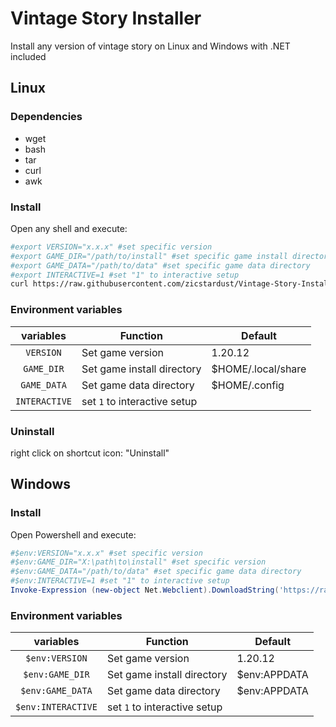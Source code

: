 # Vintage Story Installer
Install any version of vintage story on Linux and Windows with .NET included

## Linux
### Dependencies
- wget
- bash
- tar
- curl
- awk
### Install
Open any shell and execute:
```bash
#export VERSION="x.x.x" #set specific version
#export GAME_DIR="/path/to/install" #set specific game install directory
#export GAME_DATA="/path/to/data" #set specific game data directory
#export INTERACTIVE=1 #set "1" to interactive setup
curl https://raw.githubusercontent.com/zicstardust/Vintage-Story-Installer/main/install.sh > /tmp/vs_installer.sh; bash /tmp/vs_installer.sh
```


### Environment variables

| variables | Function | Default |
| :----: | --- | --- |
| `VERSION` | Set game version | 1.20.12 |
| `GAME_DIR` | Set game install directory | $HOME/.local/share |
| `GAME_DATA` | Set game data directory | $HOME/.config |
| `INTERACTIVE` | set `1` to interactive setup | |

### Uninstall
right click on shortcut icon: "Uninstall"

## Windows
### Install
Open Powershell and execute:
```powershell
#$env:VERSION="x.x.x" #set specific version
#$env:GAME_DIR="X:\path\to\install" #set specific version
#$env:GAME_DATA="/path/to/data" #set specific game data directory
#$env:INTERACTIVE=1 #set "1" to interactive setup
Invoke-Expression (new-object Net.Webclient).DownloadString('https://raw.githubusercontent.com/zicstardust/Vintage-Story-Installer/refs/heads/main/install.ps1')
```

### Environment variables

| variables | Function | Default |
| :----: | --- | --- |
| `$env:VERSION` | Set game version | 1.20.12 |
| `$env:GAME_DIR` | Set game install directory | $env:APPDATA |
| `$env:GAME_DATA` | Set game data directory | $env:APPDATA |
| `$env:INTERACTIVE` | set `1` to interactive setup | |
